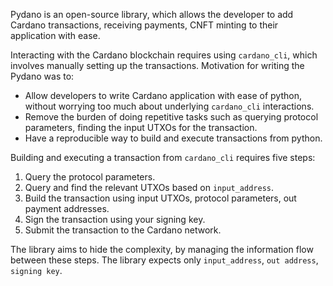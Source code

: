 Pydano is an open-source library, which allows the developer to add Cardano transactions, receiving payments, CNFT minting to their application with ease.

Interacting with the Cardano blockchain requires using `cardano_cli`, which involves manually setting up the transactions. Motivation for writing the Pydano was to:

* Allow developers to write Cardano application with ease of python, without worrying too much about underlying `cardano_cli` interactions.
* Remove the burden of doing repetitive tasks such as querying protocol parameters, finding the input UTXOs for the transaction.
* Have a reproducible way to build and execute transactions from python.


Building and executing a transaction from `cardano_cli` requires five steps:

1. Query the protocol parameters.
2. Query and find the relevant UTXOs based on `input_address`.
3. Build the transaction using input UTXOs, protocol parameters, out payment addresses.
4. Sign the transaction using your signing key.
5. Submit the transaction to the Cardano network.

The library aims to hide the complexity, by managing the information flow between these steps. The library expects only `input_address`, `out address`, `signing key`.
